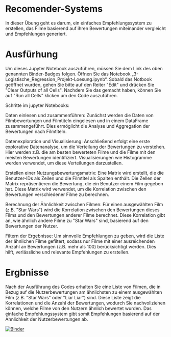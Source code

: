# Recomender-Systems

In dieser Übung geht es darum, ein einfaches Empfehlungssystem zu erstellen, das Filme basierend auf ihren Bewertungen miteinander vergleicht und Empfehlungen generiert.

# Ausfürhung

Um dieses Jupyter Notebook auszuführen, müssen Sie dem Link des oben genannten Binder-Badges folgen. Öffnen Sie das Notebook „3-Logistische_Regression_Projekt-Loesung.ipynb“. Sobald das Notbook geöffnet wurden, gehen Sie bitte auf den Reiter "Edit" und drücken Sie "Clear Outputs of all Cells". Nachdem Sie das gemacht haben, können Sie auf "Run all Cells" klicken um den Code auszuführen.

Schritte im jupyter Notebooks:

Daten einlesen und zusammenführen:
Zunächst werden die Daten von Filmbewertungen und Filmtiteln eingelesen und in einem DataFrame zusammengeführt. Dies ermöglicht die Analyse und Aggregation der Bewertungen nach Filmtiteln.

Datenexploration und Visualisierung:
Anschließend erfolgt eine erste explorative Datenanalyse, um die Verteilung der Bewertungen zu verstehen. Hier werden z.B. die am besten bewerteten Filme und die Filme mit den meisten Bewertungen identifiziert. Visualisierungen wie Histogramme werden verwendet, um diese Verteilungen darzustellen.

Erstellen einer Nutzungsbewertungsmatrix:
Eine Matrix wird erstellt, die die Benutzer-IDs als Zeilen und die Filmtitel als Spalten enthält. Die Zellen der Matrix repräsentieren die Bewertung, die ein Benutzer einem Film gegeben hat. Diese Matrix wird verwendet, um die Korrelation zwischen den Bewertungen verschiedener Filme zu berechnen.

Berechnung der Ähnlichkeit zwischen Filmen:
Für einen ausgewählten Film (z.B. "Star Wars") wird die Korrelation zwischen den Bewertungen dieses Films und den Bewertungen anderer Filme berechnet. Diese Korrelation gibt an, wie ähnlich andere Filme zu "Star Wars" sind, basierend auf den Bewertungen der Nutzer.

Filtern der Ergebnisse:
Um sinnvolle Empfehlungen zu geben, wird die Liste der ähnlichen Filme gefiltert, sodass nur Filme mit einer ausreichenden Anzahl an Bewertungen (z.B. mehr als 100) berücksichtigt werden. Dies hilft, verlässliche und relevante Empfehlungen zu erstellen.

# Ergbnisse

Nach der Ausführung des Codes erhalten Sie eine Liste von Filmen, die in Bezug auf die Nutzerbewertungen am ähnlichsten zu einem ausgewählten Film (z.B. "Star Wars" oder "Liar Liar") sind. Diese Liste zeigt die Korrelationen und die Anzahl der Bewertungen, wodurch Sie nachvollziehen können, welche Filme von den Nutzern ähnlich bewertet wurden. Das einfache Empfehlungssystem gibt somit Empfehlungen basierend auf der Ähnlichkeit der Nutzerbewertungen ab.


[![Binder](https://mybinder.org/badge_logo.svg)](https://mybinder.org/v2/gh/FranjoHHZ/Recomender-Systems/HEAD?labpath=1-Recommender_Systems.ipynb)
